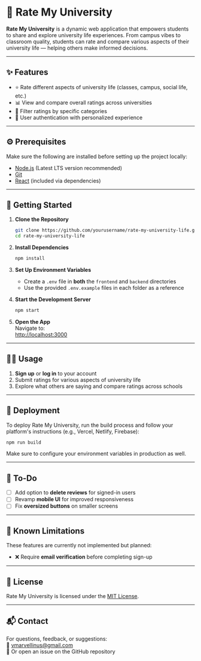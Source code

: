 # 🏫 Rate My University  

**Rate My University** is a dynamic web application that empowers students to share and explore university life experiences. From campus vibes to classroom quality, students can rate and compare various aspects of their university life — helping others make informed decisions.

---

## ✨ Features  
- ⭐ Rate different aspects of university life (classes, campus, social life, etc.)  
- 📊 View and compare overall ratings across universities  
- 🧭 Filter ratings by specific categories  
- 🔐 User authentication with personalized experience  

---

## ⚙️ Prerequisites  
Make sure the following are installed before setting up the project locally:

- [Node.js](https://nodejs.org/) (Latest LTS version recommended)  
- [Git](https://git-scm.com/)  
- [React](https://reactjs.org/) (included via dependencies)  

---

## 🚀 Getting Started  

1. **Clone the Repository**  
   ```bash
   git clone https://github.com/yourusername/rate-my-university-life.git
   cd rate-my-university-life
   ```

2. **Install Dependencies**  
   ```bash
   npm install
   ```
   
3. **Set Up Environment Variables**  
   - Create a `.env` file in **both** the `frontend` and `backend` directories  
   - Use the provided `.env.example` files in each folder as a reference  

4. **Start the Development Server**  
   ```bash
   npm start
   ```

5. **Open the App**  
   Navigate to:  
   [http://localhost:3000](http://localhost:3000)

---

## 🧑‍💻 Usage  

1. **Sign up** or **log in** to your account  
2. Submit ratings for various aspects of university life  
3. Explore what others are saying and compare ratings across schools  

---

## 🚢 Deployment  

To deploy Rate My University, run the build process and follow your platform's instructions (e.g., Vercel, Netlify, Firebase):  
```bash
npm run build
```

Make sure to configure your environment variables in production as well.

---

## 🔧 To-Do  

- [ ] Add option to **delete reviews** for signed-in users  
- [ ] Revamp **mobile UI** for improved responsiveness
- [ ] Fix **oversized buttons** on smaller screens 

---

## 🧪 Known Limitations  

These features are currently not implemented but planned:

- ❌ Require **email verification** before completing sign-up  

---

## 📄 License  

Rate My University is licensed under the [MIT License](https://choosealicense.com/licenses/mit/).  

---

## 📬 Contact  

For questions, feedback, or suggestions:  
📧 vmarvellinus@gmail.com  
📂 Or open an issue on the GitHub repository  
